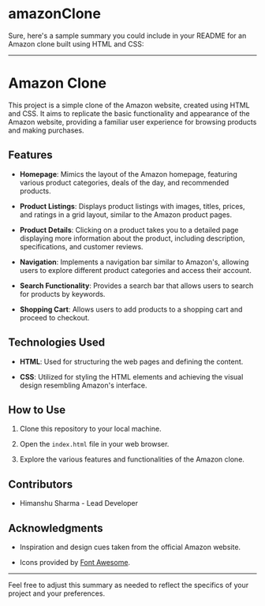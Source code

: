 # amazonClone

Sure, here's a sample summary you could include in your README for an Amazon clone built using HTML and CSS:

---

# Amazon Clone

This project is a simple clone of the Amazon website, created using HTML and CSS. It aims to replicate the basic functionality and appearance of the Amazon website, providing a familiar user experience for browsing products and making purchases.

## Features

- **Homepage**: Mimics the layout of the Amazon homepage, featuring various product categories, deals of the day, and recommended products.
  
- **Product Listings**: Displays product listings with images, titles, prices, and ratings in a grid layout, similar to the Amazon product pages.
  
- **Product Details**: Clicking on a product takes you to a detailed page displaying more information about the product, including description, specifications, and customer reviews.
  
- **Navigation**: Implements a navigation bar similar to Amazon's, allowing users to explore different product categories and access their account.
  
- **Search Functionality**: Provides a search bar that allows users to search for products by keywords.
  
- **Shopping Cart**: Allows users to add products to a shopping cart and proceed to checkout.

## Technologies Used

- **HTML**: Used for structuring the web pages and defining the content.
  
- **CSS**: Utilized for styling the HTML elements and achieving the visual design resembling Amazon's interface.

## How to Use

1. Clone this repository to your local machine.
  
2. Open the `index.html` file in your web browser.

3. Explore the various features and functionalities of the Amazon clone.

## Contributors

- Himanshu Sharma - Lead Developer

## Acknowledgments

- Inspiration and design cues taken from the official Amazon website.
  
- Icons provided by [Font Awesome](https://fontawesome.com/).

---

Feel free to adjust this summary as needed to reflect the specifics of your project and your preferences.
